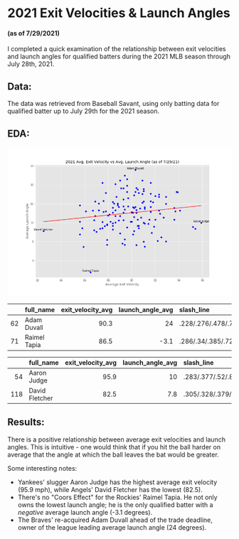 
# 2021 Exit Velocities & Launch Angles 

#### (as of 7/29/2021)

I completed a quick examination of the relationship between exit velocities and launch angles for qualified batters during the 2021 MLB season through July 28th, 2021. 

## Data:
The data was retrieved from Baseball Savant, using only batting data for qualified batter up to July 29th for the 2021 season.

## EDA:

![plot](/plot.png)

|    | full_name    |   exit_velocity_avg |   launch_angle_avg | slash_line          |   b_home_run |
|---:|:-------------|--------------------:|-------------------:|:--------------------|-------------:|
| 62 | Adam Duvall  |                90.3 |               24   | .228/.276/.478/.755 |           22 |
| 71 | Raimel Tapia |                86.5 |               -3.1 | .286/.34/.385/.725  |            5 |

|     | full_name      |   exit_velocity_avg |   launch_angle_avg | slash_line          |   b_home_run |
|----:|:---------------|--------------------:|-------------------:|:--------------------|-------------:|
|  54 | Aaron Judge    |                95.9 |               10   | .283/.377/.52/.898  |           21 |
| 118 | David Fletcher |                82.5 |                7.8 | .305/.328/.379/.708 |            2 |

## Results:
There is a positive relationship between average exit velocities and launch angles. This is intuitive - one would think that if you hit the ball harder on average that the angle at which the ball leaves the bat would be greater.

Some interesting notes:
- Yankees' slugger Aaron Judge has the highest average exit velocity (95.9 mph), while Angels' David Fletcher has the lowest (82.5).
- There's no "Coors Effect" for the Rockies' Raimel Tapia. He not only owns the lowest launch angle; he is the only qualified batter with a *negative* average launch angle (-3.1 degrees).
- The Braves' re-acquired Adam Duvall ahead of the trade deadline, owner of the league leading average launch angle (24 degrees).
